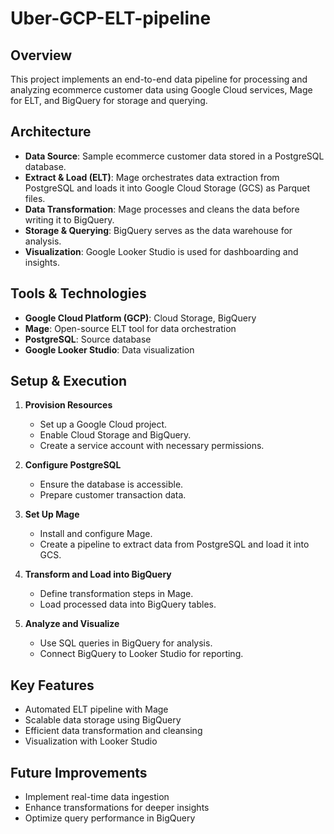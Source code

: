 # Uber-GCP-ELT-pipeline

## Overview
This project implements an end-to-end data pipeline for processing and analyzing ecommerce customer data using Google Cloud services, Mage for ELT, and BigQuery for storage and querying.

## Architecture
- **Data Source**: Sample ecommerce customer data stored in a PostgreSQL database.
- **Extract & Load (ELT)**: Mage orchestrates data extraction from PostgreSQL and loads it into Google Cloud Storage (GCS) as Parquet files.
- **Data Transformation**: Mage processes and cleans the data before writing it to BigQuery.
- **Storage & Querying**: BigQuery serves as the data warehouse for analysis.
- **Visualization**: Google Looker Studio is used for dashboarding and insights.

## Tools & Technologies
- **Google Cloud Platform (GCP)**: Cloud Storage, BigQuery
- **Mage**: Open-source ELT tool for data orchestration
- **PostgreSQL**: Source database
- **Google Looker Studio**: Data visualization

## Setup & Execution
1. **Provision Resources**
   - Set up a Google Cloud project.
   - Enable Cloud Storage and BigQuery.
   - Create a service account with necessary permissions.

2. **Configure PostgreSQL**
   - Ensure the database is accessible.
   - Prepare customer transaction data.

3. **Set Up Mage**
   - Install and configure Mage.
   - Create a pipeline to extract data from PostgreSQL and load it into GCS.

4. **Transform and Load into BigQuery**
   - Define transformation steps in Mage.
   - Load processed data into BigQuery tables.

5. **Analyze and Visualize**
   - Use SQL queries in BigQuery for analysis.
   - Connect BigQuery to Looker Studio for reporting.

## Key Features
- Automated ELT pipeline with Mage
- Scalable data storage using BigQuery
- Efficient data transformation and cleansing
- Visualization with Looker Studio

## Future Improvements
- Implement real-time data ingestion
- Enhance transformations for deeper insights
- Optimize query performance in BigQuery

